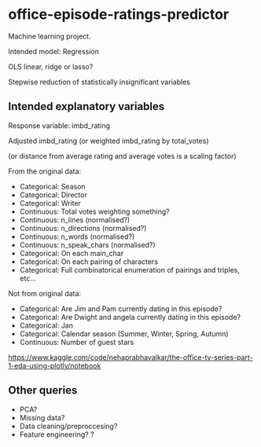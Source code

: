 # office-episode-ratings-predictor
Machine learning project.

Intended model: Regression

OLS linear, ridge or lasso? 

Stepwise reduction of statistically insignificant variables

## Intended explanatory variables

Response variable: imbd_rating

Adjusted imbd_rating
(or weighted imbd_rating by total_votes)

(or distance from average rating and average votes
is a scaling factor)

From the original data:
* Categorical: Season
* Categorical: Director
* Categorical: Writer
* Continuous: Total votes weighting something?
* Continuous: n_lines (normalised?)
* Continuous: n_directions (normalised?)
* Continuous: n_words (normalised?)
* Continuous: n_speak_chars (normalised?)
* Categorical: On each main_char
* Categorical: On each pairing of characters
* Categorical: Full combinatorical enumeration of pairings and triples, etc...

Not from original data:
* Categorical: Are Jim and Pam currently dating in this episode?
* Categorical: Are Dwight and angela currently dating in this episode?
* Categorical: Jan
* Categorical: Calendar season (Summer, Winter, Spring, Autumn)
* Continuous: Number of guest stars

https://www.kaggle.com/code/nehaprabhavalkar/the-office-tv-series-part-1-eda-using-plotly/notebook



## Other queries

* PCA? 
* Missing data? 
* Data cleaning/preproccesing?
* Feature engineering?
?



